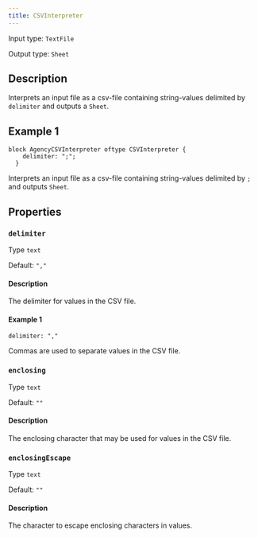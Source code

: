 ```yaml
---
title: CSVInterpreter
---
```


<!-- Do NOT change this document as it is auto-generated from the language server -->

Input type: `TextFile`

Output type: `Sheet`

## Description

Interprets an input file as a csv-file containing string-values delimited by `delimiter` and outputs a `Sheet`.

## Example 1

```jayvee
block AgencyCSVInterpreter oftype CSVInterpreter {  
    delimiter: ";";
  }
```

Interprets an input file as a csv-file containing string-values delimited by `;` and outputs `Sheet`.

## Properties

### `delimiter`

Type `text`

Default: `","`

#### Description

The delimiter for values in the CSV file.

#### Example 1

```jayvee
delimiter: ","
```

Commas are used to separate values in the CSV file.

### `enclosing`

Type `text`

Default: `""`

#### Description

The enclosing character that may be used for values in the CSV file.

### `enclosingEscape`

Type `text`

Default: `""`

#### Description

The character to escape enclosing characters in values.
